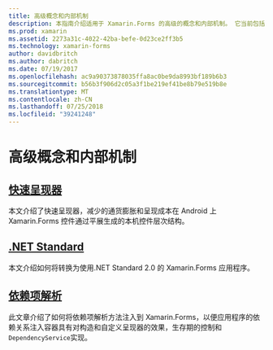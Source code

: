 ```yaml
---
title: 高级概念和内部机制
description: 本指南介绍适用于 Xamarin.Forms 的高级的概念和内部机制。 它当前包括有关快速呈现器和.NET Standard 的文章。
ms.prod: xamarin
ms.assetid: 2273a31c-4022-42ba-befe-0d23ce2ff3b5
ms.technology: xamarin-forms
author: davidbritch
ms.author: dabritch
ms.date: 07/19/2017
ms.openlocfilehash: ac9a90373878035ffa8ac0be9da8993bf189b6b3
ms.sourcegitcommit: b56b3f906d2c05a3f1be219ef41be8b79e519b8e
ms.translationtype: MT
ms.contentlocale: zh-CN
ms.lasthandoff: 07/25/2018
ms.locfileid: "39241248"
---
```

# <a name="advanced-concepts--internals"></a>高级概念和内部机制

## <a name="fast-renderersfast-renderersmd"></a>[快速呈现器](fast-renderers.md)

本文介绍了快速呈现器，减少的通货膨胀和呈现成本在 Android 上 Xamarin.Forms 控件通过平展生成的本机控件层次结构。

## <a name="net-standardnet-standardmd"></a>[.NET Standard](net-standard.md)

本文介绍如何将转换为使用.NET Standard 2.0 的 Xamarin.Forms 应用程序。

## <a name="dependency-resolutiondependency-resolutionmd"></a>[依赖项解析](dependency-resolution.md)

此文章介绍了如何将依赖项解析方法注入到 Xamarin.Forms，以便应用程序的依赖关系注入容器具有对构造和自定义呈现器的效果，生存期的控制和`DependencyService`实现。
